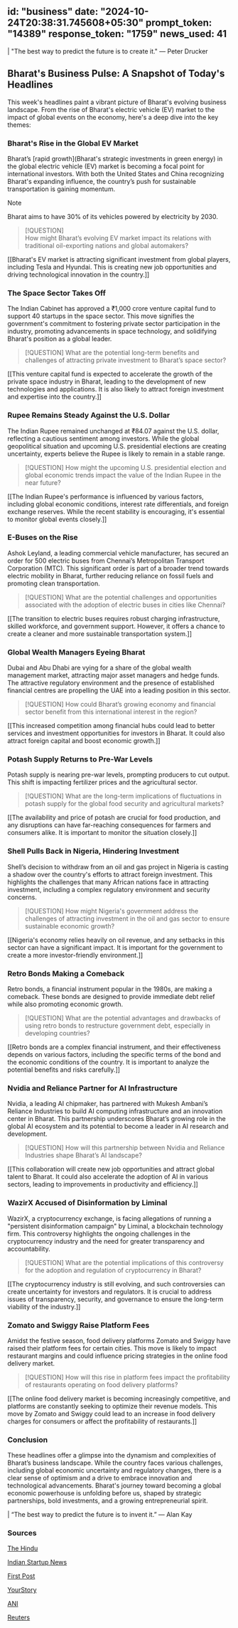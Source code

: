 
id: "business"
date: "2024-10-24T20:38:31.745608+05:30"
prompt_token: "14389"
response_token: "1759"
news_used: 41
------
| "The best way to predict the future is to create it." — Peter Drucker

## Bharat's Business Pulse: A Snapshot of Today's Headlines

This week's headlines paint a vibrant picture of Bharat's evolving business landscape. From the rise of Bharat's electric vehicle (EV) market to the impact of global events on the economy, here's a deep dive into the key themes:

### Bharat's Rise in the Global EV Market

Bharat’s [rapid growth](Bharat's strategic investments in green energy) in the global electric vehicle (EV) market is becoming a focal point for international investors. With both the United States and China recognizing Bharat's expanding influence, the country’s push for sustainable transportation is gaining momentum.

> [!NOTE]  
> Bharat aims to have 30% of its vehicles powered by electricity by 2030.

> [!QUESTION]  
> How might Bharat’s evolving EV market impact its relations with traditional oil-exporting nations and global automakers?

[[Bharat's EV market is attracting significant investment from global players, including Tesla and Hyundai. This is creating new job opportunities and driving technological innovation in the country.]]


### The Space Sector Takes Off

The Indian Cabinet has approved a ₹1,000 crore venture capital fund to support 40 startups in the space sector. This move signifies the government's commitment to fostering private sector participation in the industry, promoting advancements in space technology, and solidifying Bharat's position as a global leader. 

> [!QUESTION]
> What are the potential long-term benefits and challenges of attracting private investment to Bharat’s space sector?

[[This venture capital fund is expected to accelerate the growth of the private space industry in Bharat, leading to the development of new technologies and applications. It is also likely to attract foreign investment and expertise into the country.]]

### Rupee Remains Steady Against the U.S. Dollar

The Indian Rupee remained unchanged at ₹84.07 against the U.S. dollar, reflecting a cautious sentiment among investors. While the global geopolitical situation and upcoming U.S. presidential elections are creating uncertainty, experts believe the Rupee is likely to remain in a stable range. 

> [!QUESTION]
> How might the upcoming U.S. presidential election and global economic trends impact the value of the Indian Rupee in the near future? 

[[The Indian Rupee's performance is influenced by various factors, including global economic conditions, interest rate differentials, and foreign exchange reserves. While the recent stability is encouraging, it's essential to monitor global events closely.]]

### E-Buses on the Rise

Ashok Leyland, a leading commercial vehicle manufacturer, has secured an order for 500 electric buses from Chennai’s Metropolitan Transport Corporation (MTC). This significant order is part of a broader trend towards electric mobility in Bharat, further reducing reliance on fossil fuels and promoting clean transportation.

> [!QUESTION]
> What are the potential challenges and opportunities associated with the adoption of electric buses in cities like Chennai?

[[The transition to electric buses requires robust charging infrastructure, skilled workforce, and government support. However, it offers a chance to create a cleaner and more sustainable transportation system.]]

### Global Wealth Managers Eyeing Bharat

Dubai and Abu Dhabi are vying for a share of the global wealth management market, attracting major asset managers and hedge funds.  The attractive regulatory environment and the presence of established financial centres are propelling the UAE into a leading position in this sector.

> [!QUESTION]
>  How could Bharat’s growing economy and financial sector benefit from this international interest in the region?

[[This increased competition among financial hubs could lead to better services and investment opportunities for investors in Bharat. It could also attract foreign capital and boost economic growth.]]

### Potash Supply Returns to Pre-War Levels

Potash supply is nearing pre-war levels, prompting producers to cut output.  This shift is impacting fertilizer prices and the agricultural sector. 

> [!QUESTION]
> What are the long-term implications of fluctuations in potash supply for the global food security and agricultural markets?

[[The availability and price of potash are crucial for food production, and any disruptions can have far-reaching consequences for farmers and consumers alike. It is important to monitor the situation closely.]]

### Shell Pulls Back in Nigeria, Hindering Investment

Shell’s decision to withdraw from an oil and gas project in Nigeria is casting a shadow over the country's efforts to attract foreign investment. This highlights the challenges that many African nations face in attracting investment, including a complex regulatory environment and security concerns. 

> [!QUESTION] 
>  How might Nigeria's government address the challenges of attracting investment in the oil and gas sector to ensure sustainable economic growth?

[[Nigeria's economy relies heavily on oil revenue, and any setbacks in this sector can have a significant impact. It is important for the government to create a more investor-friendly environment.]]

### Retro Bonds Making a Comeback

Retro bonds, a financial instrument popular in the 1980s, are making a comeback. These bonds are designed to provide immediate debt relief while also promoting economic growth. 

> [!QUESTION]
> What are the potential advantages and drawbacks of using retro bonds to restructure government debt, especially in developing countries?

[[Retro bonds are a complex financial instrument, and their effectiveness depends on various factors, including the specific terms of the bond and the economic conditions of the country. It is important to analyze the potential benefits and risks carefully.]]

### Nvidia and Reliance Partner for AI Infrastructure

Nvidia, a leading AI chipmaker, has partnered with Mukesh Ambani’s Reliance Industries to build AI computing infrastructure and an innovation center in Bharat. This partnership underscores Bharat’s growing role in the global AI ecosystem and its potential to become a leader in AI research and development.

> [!QUESTION] 
> How will this partnership between Nvidia and Reliance Industries shape Bharat’s AI landscape? 

[[This collaboration will create new job opportunities and attract global talent to Bharat. It could also accelerate the adoption of AI in various sectors, leading to improvements in productivity and efficiency.]]

### WazirX Accused of Disinformation by Liminal

WazirX, a cryptocurrency exchange, is facing allegations of running a "persistent disinformation campaign" by Liminal, a blockchain technology firm. This controversy highlights the ongoing challenges in the cryptocurrency industry and the need for greater transparency and accountability.

> [!QUESTION]
> What are the potential implications of this controversy for the adoption and regulation of cryptocurrency in Bharat?

[[The cryptocurrency industry is still evolving, and such controversies can create uncertainty for investors and regulators. It is crucial to address issues of transparency, security, and governance to ensure the long-term viability of the industry.]]

### Zomato and Swiggy Raise Platform Fees

Amidst the festive season, food delivery platforms Zomato and Swiggy have raised their platform fees for certain cities. This move is likely to impact restaurant margins and could influence pricing strategies in the online food delivery market.

> [!QUESTION]
> How will this rise in platform fees impact the profitability of restaurants operating on food delivery platforms?

[[The online food delivery market is becoming increasingly competitive, and platforms are constantly seeking to optimize their revenue models. This move by Zomato and Swiggy could lead to an increase in food delivery charges for consumers or affect the profitability of restaurants.]]

### Conclusion

These headlines offer a glimpse into the dynamism and complexities of Bharat’s business landscape. While the country faces various challenges, including global economic uncertainty and regulatory changes, there is a clear sense of optimism and a drive to embrace innovation and technological advancements.  Bharat's journey toward becoming a global economic powerhouse is unfolding before us, shaped by strategic partnerships, bold investments, and a growing entrepreneurial spirit.  

| “The best way to predict the future is to invent it.” — Alan Kay 

### Sources 

[The Hindu](https://www.thehindu.com/)

[Indian Startup News](https://indianstartupnews.com/)

[First Post](https://www.firstpost.com/)

[YourStory](https://yourstory.com/)

[ANI](https://www.aninews.in/)

[Reuters](https://www.reuters.com/)


